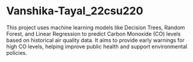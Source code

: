 # Vanshika-Tayal_22csu220
This project uses machine learning models like Decision Trees, Random Forest, and Linear Regression to predict Carbon Monoxide (CO) levels based on historical air quality data. It aims to provide early warnings for high CO levels, helping improve public health and support environmental policies.
